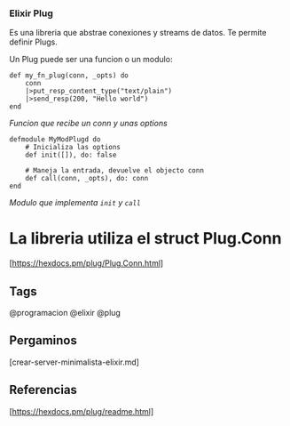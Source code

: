 ### Elixir Plug

Es una libreria que abstrae conexiones y streams de datos.
Te permite definir Plugs.

Un Plug puede ser una funcion o un modulo:

```iex
def my_fn_plug(conn, _opts) do
    conn
    |>put_resp_content_type("text/plain")
    |>send_resp(200, "Hello world")
end
```
*Funcion que recibe un conn y unas options*


```iex
defmodule MyModPlugd do
    # Inicializa las options
    def init([]), do: false

    # Maneja la entrada, devuelve el objecto conn
    def call(conn, _opts), do: conn
end

```
*Modulo que implementa `init` y `call`*

# La libreria utiliza el struct Plug.Conn
[https://hexdocs.pm/plug/Plug.Conn.html]

## Tags
@programacion @elixir @plug

## Pergaminos
[crear-server-minimalista-elixir.md]

## Referencias
[https://hexdocs.pm/plug/readme.html]

